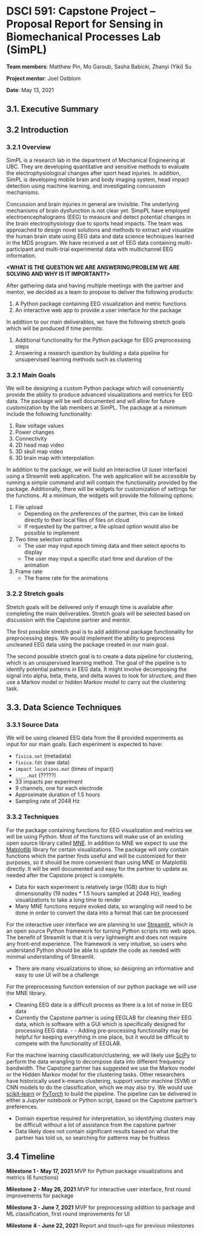 # DSCI 591: Capstone Project – Proposal Report for Sensing in Biomechanical Processes Lab (SimPL)

**Team members**: Matthew Pin, Mo Garoub, Sasha Babicki, Zhanyi (Yiki) Su

**Project mentor**: Joel Ostblom

**Date**: May 13, 2021

## 3.1. Executive Summary
**<A brief and high level summary of the project proposal>**
  
## 3.2 Introduction
### 3.2.1 Overview
SimPL is a research lab in the department of Mechanical Engineering at UBC. They are developing quantitative and sensitive methods to evaluate the electrophysiological changes after sport head injuries. In addition, SimPL is developing mobile brain and body imaging system, head impact detection using machine learning, and investigating concussion mechanisms.

Concussion and brain injuries in general are invisible. The underlying mechanisms of brain dysfunction is not clear yet. SimpPL have employed electroencephalograms (EEG) to measure and detect potential changes in the brain electrophysiology due to sports head impacts. The team was approached to design novel solutions and methods to extract and visualize the human brain state using EEG data and data science techniques learned in the MDS program. We have received a set of EEG data containing multi-participant and multi-trial experimental data with multichannel EEG information.

**<WHAT IS THE QUESTION WE ARE ANSWERING/PROBLEM WE ARE SOLVING AND WHY IS IT IMPORTANT?>**

After gathering data and having multiple meetings with the partner and mentor, we decided as a team to propose to deliver the following products:
1) A Python package containing EEG visualization and metric functions
2) An interactive web app to provide a user interface for the package

In addition to our main deliverables, we have the following stretch goals which will be produced if time permits:
1) Additional functionality for the Python package for EEG preprocessing steps
2) Answering a research question by building a data pipeline for unsupervised learning methods such as clustering

### 3.2.1 Main Goals
We will be designing a custom Python package which will conveniently provide the ability to produce advanced visualizations and metrics for EEG data. The package will be well documented and will allow for future customization by the lab members at SimPL. The package at a minimum include the following functionality:
1) Raw voltage values
2) Power changes
3) Connectivity
4) 2D head map video
5) 3D skull map video
6) 3D brain map with interpolation

In addition to the package, we will build an Interactive UI (user interface) using a Streamlit web application. The web application will be accessible by running a simple command and will contain the functionality provided by the package. Additionally, there will be widgets for customization of settings for the functions. At a minimum, the widgets will provide the following options: 
1) File upload
    - Depending on the preferences of the partner, this can be linked directly to their local files of files on cloud
    - If requested by the partner, a file upload option would also be possible to implement
2) Two time selection options
    - The user may input epoch timing data and then select epochs to display
    - The user may input a specific start time and duration of the animation
3) Frame rate
    - The frame rate for the animations

### 3.2.2 Stretch goals
Stretch goals will be delivered only if enough time is available after completing the main deliverables. Stretch goals will be selected based on discussion with the Capstone partner and mentor.

The first possible stretch goal is to add additional package functionality for preprocessing steps. We would implement the ability to preprocess uncleaned EEG data using the package created in our main goal.

The second possible stretch goal is to create a data pipeline for clustering, which is an unsupervised learning method. The goal of the pipeline is to identify potential patterns in EEG data. It might involve decomposing the signal into alpha, beta, theta, and delta waves to look for structure, and then use a Markov model or hidden Markov model to carry out the clustering task. 

## 3.3. Data Science Techniques
### 3.3.1 Source Data
We will be using cleaned EEG data from the 8 provided experiments as input for our main goals. Each experiment is expected to have: 
- `fixica.set` (metadata) 
- `fixica.fdt` (raw data)
- `impact locations.mat` (times of impact)
- `____.mat` (?????)
- 33 impacts per experiment
- 9 channels, one for each electrode
- Approximate duration of 1.5 hours
- Sampling rate of 2048 Hz

### 3.3.2 Techniques
For the package containing functions for EEG visualization and metrics we will be using Python. Most of the functions will make use of an existing open source library called [MNE](https://mne.tools/stable/index.html). In addition to MNE we expect to use the [Matplotlib](https://matplotlib.org/) library for certain visualizations. The package will only contain functions which the partner finds useful and will be customized for their purposes, so it should be more convenient than using MNE or Matplotlib directly. It will be well documented and easy for the partner to update as needed after the Capstone project is complete. 
- Data for each experiment is relatively large (1GB) due to high dimensionality (19 nodes * 1.5 hours sampled at 2048 Hz), leading visualizations to take a long time to render
- Many MNE functions require evoked data, so wrangling will need to be done in order to convert the data into a format that can be processed

For the interactive user interface we are planning to use [Streamlit](https://streamlit.io/), which is an open source Python framework for turning Python scripts into web apps. The benefit of Streamlit is that it is very lightweight and does not require any front-end experience. The framework is very intuitive, so users who understand Python should be able to update the code as needed with minimal understanding of Streamlit. 
- There are many visualizations to show, so designing an informative and easy to use UI will be a challenge

For the preprocessing function extension of our python package we will use the MNE library.
- Cleaning EEG data is a difficult process as there is a lot of noise in EEG data
- Currently the Capstone partner is using EEGLAB for cleaning their EEG data, which is software with a GUI which is specifically designed for processing EEG data. - - Adding pre-processing functionality may be helpful for keeping everything in one place, but it would be difficult to compete with the functionality of EEGLAB. 

For the machine learning classification/clustering, we will likely use [SciPy](https://www.scipy.org/) to perform the data wrangling to decompose data into different frequency bandwidth. The Capstone partner has suggested we use the Markov model or the Hidden Markov model for the clustering tasks. Other researchers have historically used k-means clustering, support vector machine (SVM) or CNN models to do the classification, which we may also try. We would use [scikit-learn](https://scikit-learn.org/stable/) or [PyTorch](https://pytorch.org/) to build the pipeline. The pipeline can be delivered in either a Jupyter notebook or Python script, based on the Capstone partner’s preferences. 
- Domain expertise required for interpretation, so identifying clusters may be difficult without a lot of assistance from the capstone partner
- Data likely does not contain significant results based on what the partner has told us, so searching for patterns may be fruitless


## 3.4 Timeline
**Milestone 1 - May 17, 2021**
MVP for Python package visualizations and metrics (6 functions)

**Milestone 2 - May 26, 2021**
MVP for interactive user interface, first round improvements for package

**Milestone 3 - June 7, 2021**
MVP for preprocessing addition to package and ML classification, first round improvements for UI

**Milestone 4 - June 22, 2021**
Report and touch-ups for previous milestones
